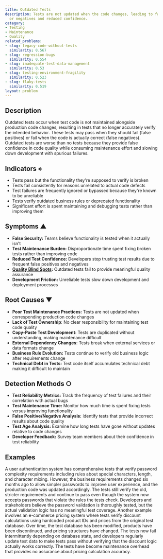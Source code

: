 ```yaml
---
title: Outdated Tests
description: Tests are not updated when the code changes, leading to false positives
  or negatives and reduced confidence.
category:
- Testing
- Maintenance
- Quality
related_problems:
- slug: legacy-code-without-tests
  similarity: 0.567
- slug: regression-bugs
  similarity: 0.554
- slug: inadequate-test-data-management
  similarity: 0.53
- slug: testing-environment-fragility
  similarity: 0.523
- slug: flaky-tests
  similarity: 0.519
layout: problem
---
```


## Description

Outdated tests occur when test code is not maintained alongside production code changes, resulting in tests that no longer accurately verify the intended behavior. These tests may pass when they should fail (false positives) or fail when the code is actually correct (false negatives). Outdated tests are worse than no tests because they provide false confidence in code quality while consuming maintenance effort and slowing down development with spurious failures.

## Indicators ⟡
- Tests pass but the functionality they're supposed to verify is broken
- Tests fail consistently for reasons unrelated to actual code defects
- Test failures are frequently ignored or bypassed because they're known to be unreliable
- Tests verify outdated business rules or deprecated functionality
- Significant effort is spent maintaining and debugging tests rather than improving them

## Symptoms ▲
- **False Security:** Teams believe functionality is tested when it actually isn't
- **Test Maintenance Burden:** Disproportionate time spent fixing broken tests rather than improving code
- **Reduced Test Confidence:** Developers stop trusting test results due to frequent false positives and negatives
- **[Quality Blind Spots](quality-blind-spots.md):** Outdated tests fail to provide meaningful quality assurance
- **Development Friction:** Unreliable tests slow down development and deployment processes

## Root Causes ▼
- **Poor Test Maintenance Practices:** Tests are not updated when corresponding production code changes
- **Lack of Test Ownership:** No clear responsibility for maintaining test code quality
- **Copy-Paste Test Development:** Tests are duplicated without understanding, making maintenance difficult
- **External Dependency Changes:** Tests break when external services or data formats change
- **Business Rule Evolution:** Tests continue to verify old business logic after requirements change
- **Technical Debt in Tests:** Test code itself accumulates technical debt making it difficult to maintain

## Detection Methods ○
- **Test Reliability Metrics:** Track the frequency of test failures and their correlation with actual bugs
- **Test Maintenance Time:** Monitor how much time is spent fixing tests versus improving functionality
- **False Positive/Negative Analysis:** Identify tests that provide incorrect results about code quality
- **Test Age Analysis:** Examine how long tests have gone without updates relative to code changes
- **Developer Feedback:** Survey team members about their confidence in test reliability

## Examples

A user authentication system has comprehensive tests that verify password complexity requirements including rules about special characters, length, and character mixing. However, the business requirements changed six months ago to allow simpler passwords to improve user experience, and the production code was updated accordingly. The tests still verify the old, stricter requirements and continue to pass even though the system now accepts passwords that violate the rules the tests check. Developers and stakeholders believe the password validation is thoroughly tested, but the actual validation logic has no meaningful test coverage. Another example involves an e-commerce pricing system where tests verify discount calculations using hardcoded product IDs and prices from the original test database. Over time, the test database has been modified, products have been discontinued, and pricing structures have changed. The tests now fail intermittently depending on database state, and developers regularly update test data to make tests pass without verifying that the discount logic actually works correctly. The tests have become maintenance overhead that provides no assurance about pricing calculation accuracy.